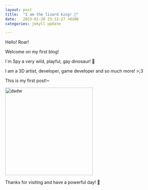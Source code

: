 ```yaml
---
layout: post
title:  "I am the lizard king! 🦖"
date:   2023-01-20 23:12:27 +0100
categories: jekyll update

---
```


Hello! Roar!

Welcome on my first blog! 

I´m Spy a very wild, playful, gay dinosaur! 🦖

I am a 3D artist, developer, game developer and so much more! >;3

This is my first post!~

<img src="{{ site.baseurl }}/media/Draw_me_like your_zard.PNG" title="" alt="dadw" width="282">

Thanks for visiting and have a powerful day! 🌋
